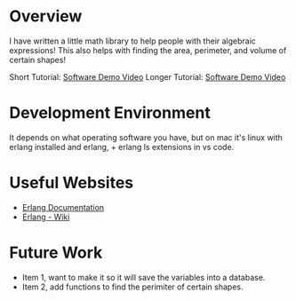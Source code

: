 # Overview

I have written a little math library to help people with their algebraic expressions!
This also helps with finding the area, perimeter, and volume of certain shapes! 


Short Tutorial: [Software Demo Video](https://youtu.be/qz_OS0duqts)
Longer Tutorial: [Software Demo Video]( ... )

# Development Environment

It depends on what operating software you have, but on mac it's linux with erlang installed and erlang, + erlang ls extensions in vs code. 

# Useful Websites

* [Erlang Documentation](https://www.erlang.org/docs)
* [Erlang - Wiki](https://en.wikipedia.org/wiki/Erlang_(programming_language))

# Future Work

* Item 1, want to make it so it will save the variables into a database.
* Item 2, add functions to find the perimiter of certain shapes. 
